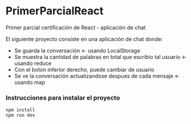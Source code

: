 # PrimerParcialReact
Primer parcial certificación de React - aplicación de chat

El siguiente proyecto consiste en una aplicación de chat donde:
* Se guarda la conversación <- usando LocalStorage
* Se muestra la cantidad de palabras en total que escribio tal usuario <- usando reduce
* Con el boton inferior derecho, puede cambiar de usuario
* Se ve la conversación actualizandose despues de cada mensaje <- usando map



### Instrucciones para instalar el proyecto
```
npm install
npm run dev

```
